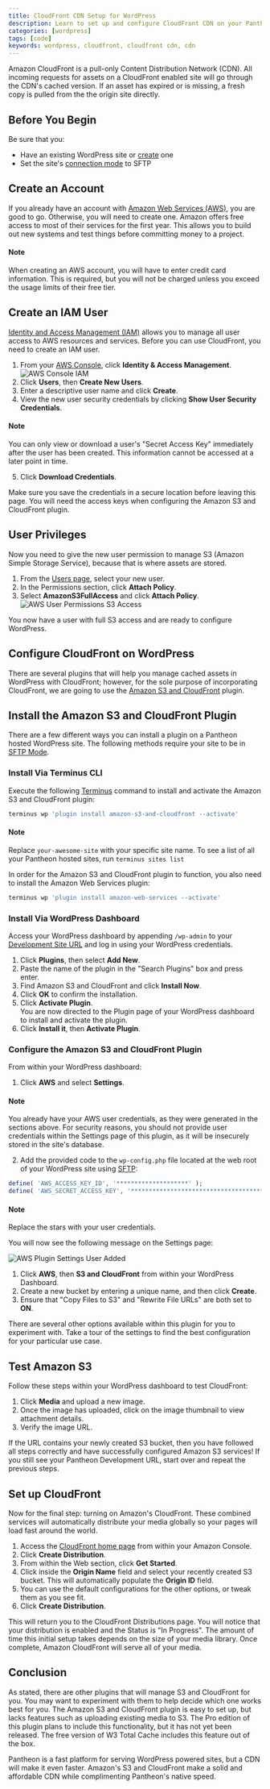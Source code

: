 ```yaml
---
title: CloudFront CDN Setup for WordPress
description: Learn to set up and configure CloudFront CDN on your Pantheon WordPress site.
categories: [wordpress]
tags: [code]
keywords: wordpress, cloudfront, cloudfront cdn, cdn
---
```

Amazon CloudFront is a pull-only Content Distribution Network (CDN). All incoming requests for assets on a CloudFront enabled site will go through the CDN's cached version. If an asset has expired or is missing, a fresh copy is pulled from the the origin site directly.

## Before You Begin

Be sure that you:

- Have an existing WordPress site or [create](/docs/launch-wordpress/) one
- Set the site's [connection mode](/docs/sftp#sftp-mode) to SFTP

## Create an Account
If you already have an account with [Amazon Web Services (AWS)](http://aws.amazon.com/free/), you are good to go. Otherwise, you will need to create one. Amazon offers free access to most of their services for the first year. This allows you to build out new systems and test things before committing money to a project.

<div class="alert alert-info" role="alert">
<h4>Note</h4>
When creating an AWS account, you will have to enter credit card information. This is required, but you will not be charged unless you exceed the usage limits of their free tier.</div>

## Create an IAM User
[Identity and Access Management (IAM)](http://aws.amazon.com/iam/) allows you to manage all user access to AWS resources and services. Before you can use CloudFront, you need to create an IAM user.

1. From your [AWS Console](https://console.aws.amazon.com), click **Identity & Access Management**.
 ![AWS Console IAM](/source/docs/assets/images/aws-console-iam2.png)
2. Click **Users**, then **Create New Users**.
3. Enter a descriptive user name and click **Create**.
4. View the new user security credentials by clicking **Show User Security Credentials**.

 <div class="alert alert-info" role="alert">
 <h4>Note</h4>
 You can only view or download a user's "Secret Access Key" immediately after the user has been created. This information cannot be accessed at a later point in time.</div>

5. Click **Download Credentials**.

Make sure you save the credentials in a secure location before leaving this page. You will need the access keys when configuring the Amazon S3 and CloudFront plugin.

## User Privileges
Now you need to give the new user permission to manage S3 (Amazon Simple Storage Service), because that is where assets are stored.

1. From the [Users page](https://console.aws.amazon.com/iam/home#users), select your new user.
1. In the Permissions section, click **Attach Policy**.
1. Select **AmazonS3FullAccess** and click **Attach Policy**.
 ![AWS User Permissions S3 Access](/source/docs/assets/images/aws-add-s3fullaccess.png)

You now have a user with full S3 access and are ready to configure WordPress.

## Configure CloudFront on WordPress
There are several plugins that will help you manage cached assets in WordPress with CloudFront; however, for the sole purpose of incorporating CloudFront, we are going to use the [Amazon S3 and CloudFront](https://wordpress.org/plugins/amazon-s3-and-cloudfront/) plugin.

## Install the Amazon S3 and CloudFront Plugin

There are a few different ways you can install a plugin on a Pantheon hosted WordPress site. The following methods require your site to be in [SFTP Mode](/docs/sftp#sftp-mode).

### Install Via Terminus CLI

Execute the following [Terminus](/docs/terminus/) command to install and activate the Amazon S3 and CloudFront plugin:

```bash
terminus wp 'plugin install amazon-s3-and-cloudfront --activate'
```

<div class="alert alert-info" role="alert">
<h4>Note</h4>
Replace <code>your-awesome-site</code> with your specific site name. To see a list of all your Pantheon hosted sites, run <code>terminus sites list</code> </div>

In order for the Amazon S3 and CloudFront plugin to function, you also need to install the Amazon Web Services plugin:

```bash
terminus wp 'plugin install amazon-web-services --activate'
```

### Install Via WordPress Dashboard

Access your WordPress dashboard by appending `/wp-admin` to your [Development Site URL](/docs/create-sites/#visit-the-dev-installation) and log in using your WordPress credentials.

1. Click **Plugins**, then select **Add New**.
1. Paste the name of the plugin in the "Search Plugins" box and press enter.
1. Find Amazon S3 and CloudFront and click **Install Now**.
1. Click **OK** to confirm the installation.
1. Click **Activate Plugin**.  
  You are now directed to the Plugin page of your WordPress dashboard to install and activate the plugin.
1. Click **Install it**, then **Activate Plugin**.

### Configure the Amazon S3 and CloudFront Plugin

From within your WordPress dashboard:

1. Click **AWS** and select **Settings**.

  <div class="alert alert-info" role="alert">
  <h4>Note</h4>
  You already have your AWS user credentials, as they were generated in the sections above. For security reasons, you should not provide user credentials within the Settings page of this plugin, as it will be insecurely stored in the site's database.</div>

2. Add the provided code to the `wp-config.php` file located at the web root of your WordPress site using [SFTP](/docs/sftp/):

  ```php
  define( 'AWS_ACCESS_KEY_ID', '********************' );
  define( 'AWS_SECRET_ACCESS_KEY', '****************************************' );
  ```
  <div class="alert alert-info" role="alert">
  <h4>Note</h4>
  Replace the stars with your user credentials.</div>

  You will now see the following message on the Settings page:

  ![AWS Plugin Settings User Added](/source/docs/assets/images/aws-plugin-add-user.png)

1. Click **AWS**, then **S3 and CloudFront** from within your WordPress Dashboard.  
2. Create a new bucket by entering a unique name, and then click **Create**.  
3. Ensure that "Copy Files to S3" and "Rewrite File URLs" are both set to **ON**.

There are several other options available within this plugin for you to experiment with. Take a tour of the settings to find the best configuration for your particular use case.

## Test Amazon S3

Follow these steps within your WordPress dashboard to test CloudFront:

1. Click **Media** and upload a new image.
1. Once the image has uploaded, click on the image thumbnail to view attachment details.
1. Verify the image URL.

If the URL contains your newly created S3 bucket, then you have followed all steps correctly and have successfully configured Amazon S3 services! If you still see your Pantheon Development URL, start over and repeat the previous steps.

## Set up CloudFront

Now for the final step: turning on Amazon's CloudFront. These combined services will automatically distribute your media globally so your pages will load fast around the world.

1. Access the [CloudFront home page](https://console.aws.amazon.com/cloudfront/home) from within your Amazon Console.
2. Click **Create Distribution**.
3. From within the Web section, click **Get Started**.
4. Click inside the **Origin Name** field and select your recently created S3 bucket. This will automatically populate the **Origin ID** field.
5. You can use the default configurations for the other options, or tweak them as you see fit.  
6. Click **Create Distribution**.

This will return you to the CloudFront Distributions page. You will notice that your distribution is enabled and the Status is "In Progress". The amount of time this initial setup takes depends on the size of your media library. Once complete, Amazon CloudFront will serve all of your media.


## Conclusion
As stated, there are other plugins that will manage S3 and CloudFront for you. You may want to experiment with them to help decide which one works best for you. The Amazon S3 and CloudFront plugin is easy to set up, but lacks features such as uploading existing media to S3. The Pro edition of this plugin plans to include this functionality, but it has not yet been released. The free version of W3 Total Cache includes this feature out of the box.

Pantheon is a fast platform for serving WordPress powered sites, but a CDN will make it even faster. Amazon's S3 and CloudFront make a solid and affordable CDN while complimenting Pantheon's native speed.
